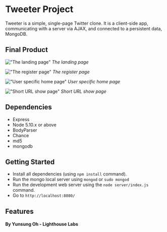 # Tweeter Project

Tweeter is a simple, single-page Twitter clone. It is a client-side app, communicating with a server via AJAX, and connected to a persistent data, MongoDB.


## Final Product

!["The landing page"](https://github.com/henryui/tinyApp/blob/master/docs/urls_home.png?raw=true)
*The landing page*



!["The register page"](https://github.com/henryui/tinyApp/blob/master/docs/urls_register.png?raw=true)
*The register page*



!["User specific home page"](https://github.com/henryui/tinyApp/blob/master/docs/urls_index.png?raw=true)
*User specific home page*



!["Short URL show page"](https://github.com/henryui/tinyApp/blob/master/docs/urls_show.png?raw=true)
*Short URL show page*


## Dependencies

- Express
- Node 5.10.x or above
- BodyParser
- Chance
- md5
- mongodb


## Getting Started

- Install all dependencies (using `npm install` command).
- Run the mongo local server using `mongod` or `sudo mongod`
- Run the development web server using the `node server/index.js` command.
- Go to `http://localhost:8080/`


## Features









#### By Yunsung Oh - Lighthouse Labs
